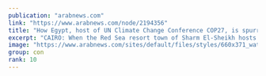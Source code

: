 ```yaml
---
publication: "arabnews.com"
link: "https://www.arabnews.com/node/2194356"
title: "How Egypt, host of UN Climate Change Conference COP27, is spurring a domestic ‘green economy’"
excerpt: "CAIRO: When the Red Sea resort town of Sharm El-Sheikh hosts the COP27 UN Climate Change Conference between Nov. 6 and Nov. 18, the Egyption government will use the occasion to promote its National In"
image: "https://www.arabnews.com/sites/default/files/styles/660x371_watermarksaudi/public/main-image/2022/11/06/3526906-1412808358.jpg?itok=LwD3o___"
group: con
rank: 10
---
```

